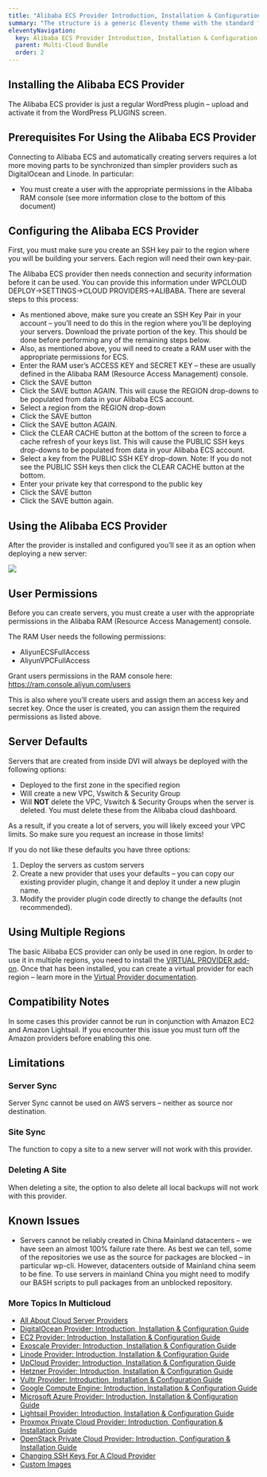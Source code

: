 ```yaml
---
title: "Alibaba ECS Provider Introduction, Installation & Configuration Guide"
summary: "The structure is a generic Eleventy theme with the standard folder and file names."
eleventyNavigation:
  key: Alibaba ECS Provider Introduction, Installation & Configuration Guide
  parent: Multi-Cloud Bundle
  order: 2
---
```

## Installing the Alibaba ECS Provider

The Alibaba ECS provider is just a regular WordPress plugin – upload and activate it from the WordPress PLUGINS screen.

## Prerequisites For Using the Alibaba ECS Provider

Connecting to Alibaba ECS and automatically creating servers requires a lot more moving parts to be synchronized than simpler providers such as DigitalOcean and Linode. In particular:

*   You must create a user with the appropriate permissions in the Alibaba RAM console (see more information close to the bottom of this document)

## Configuring the Alibaba ECS Provider

First, you must make sure you create an SSH key pair to the region where you will be building your servers. Each region will need their own key-pair.

The Alibaba ECS provider then needs connection and security information before it can be used. You can provide this information under WPCLOUD DEPLOY->SETTINGS->CLOUD PROVIDERS->ALIBABA. There are several steps to this process:

*   As mentioned above, make sure you create an SSH Key Pair in your account – you’ll need to do this in the region where you’ll be deploying your servers. Download the private portion of the key. This should be done before performing any of the remaining steps below.
*   Also, as mentioned above, you will need to create a RAM user with the appropriate permissions for ECS.
*   Enter the RAM user’s ACCESS KEY and SECRET KEY – these are usually defined in the Alibaba RAM (Resource Access Management) console.
*   Click the SAVE button
*   Click the SAVE button AGAIN. This will cause the REGION drop-downs to be populated from data in your Alibaba ECS account.
*   Select a region from the REGION drop-down
*   Click the SAVE button
*   Click the SAVE button AGAIN.
*   Click the CLEAR CACHE button at the bottom of the screen to force a cache refresh of your keys list. This will cause the PUBLIC SSH keys drop-downs to be populated from data in your Alibaba ECS account.
*   Select a key from the PUBLIC SSH KEY drop-down. Note: If you do not see the PUBLIC SSH keys then click the CLEAR CACHE button at the bottom.
*   Enter your private key that correspond to the public key
*   Click the SAVE button
*   Click the SAVE button again.

## Using the Alibaba ECS Provider

After the provider is installed and configured you’ll see it as an option when deploying a new server:

[![](https://web.archive.org/web/20240304143138im_/https://wpclouddeploy.com/wp-content/uploads/2020/10/wpcd-v4-031.png)](https://web.archive.org/web/20240304143138/https://wpclouddeploy.com/wp-content/uploads/2020/10/wpcd-v4-031.png)

## User Permissions

Before you can create servers, you must create a user with the appropriate permissions in the Alibaba RAM (Resource Access Management) console.

The RAM User needs the following permissions:

*   AliyunECSFullAccess
*   AliyunVPCFullAccess

Grant users permissions in the RAM console here: https://ram.console.aliyun.com/users

This is also where you’ll create users and assign them an access key and secret key. Once the user is created, you can assign them the required permissions as listed above.

## Server Defaults

Servers that are created from inside DVI will always be deployed with the following options:

*   Deployed to the first zone in the specified region
*   Will create a new VPC, Vswitch & Security Group
*   Will **NOT** delete the VPC, Vswitch & Security Groups when the server is deleted. You must delete these from the Alibaba cloud dashboard.

As a result, if you create a lot of servers, you will likely exceed your VPC limits. So make sure you request an increase in those limits!

If you do not like these defaults you have three options:

1.  Deploy the servers as custom servers
2.  Create a new provider that uses your defaults – you can copy our existing provider plugin, change it and deploy it under a new plugin name.
3.  Modify the provider plugin code directly to change the defaults (not recommended).

## Using Multiple Regions

The basic Alibaba ECS provider can only be used in one region. In order to use it in multiple regions, you need to install the [VIRTUAL PROVIDER add-on](https://web.archive.org/web/20240304143138/https://wpclouddeploy.com/downloads/virtual-cloud-provider/). Once that has been installed, you can create a virtual provider for each region – learn more in the [Virtual Provider documentation](https://web.archive.org/web/20240304143138/https://wpclouddeploy.com/documentation/wpcloud-deploy-admin/virtual-cloud-providers/).

## Compatibility Notes

In some cases this provider cannot be run in conjunction with Amazon EC2 and Amazon Lightsail. If you encounter this issue you must turn off the Amazon providers before enabling this one.

## Limitations

### Server Sync

Server Sync cannot be used on AWS servers – neither as source nor destination.

### Site Sync

The function to copy a site to a new server will not work with this provider.

### Deleting A Site

When deleting a site, the option to also delete all local backups will not work with this provider.

## Known Issues

*   Servers cannot be reliably created in China Mainland datacenters – we have seen an almost 100% failure rate there. As best we can tell, some of the repositories we use as the source for packages are blocked – in particular wp-cli. However, datacenters outside of Mainland china seem to be fine. To use servers in mainland China you might need to modify our BASH scripts to pull packages from an unblocked repository.

### More Topics In Multicloud

*   [All About Cloud Server Providers](https://web.archive.org/web/20240304143138/https://wpclouddeploy.com/documentation/cloud-providers/all-about-cloud-server-providers/)
*   [DigitalOcean Provider: Introduction, Installation & Configuration Guide](https://web.archive.org/web/20240304143138/https://wpclouddeploy.com/documentation/cloud-providers/digital-ocean-provider-introduction-installation-configuration-guide/)
*   [EC2 Provider: Introduction, Installation & Configuration Guide](https://web.archive.org/web/20240304143138/https://wpclouddeploy.com/documentation/cloud-providers/ec2-provider/)
*   [Exoscale Provider: Introduction, Installation & Configuration Guide](https://web.archive.org/web/20240304143138/https://wpclouddeploy.com/documentation/cloud-providers/exoscale-provider-introduction-installation-configuration-guide/)
*   [Linode Provider: Introduction, Installation & Configuration Guide](https://web.archive.org/web/20240304143138/https://wpclouddeploy.com/documentation/cloud-providers/linode-provider-introduction-installation-configuration-guide/)
*   [UpCloud Provider: Introduction, Installation & Configuration Guide](https://web.archive.org/web/20240304143138/https://wpclouddeploy.com/documentation/cloud-providers/upcloud-provider-introduction-installation-configuration-guide/)
*   [Hetzner Provider: Introduction, Installation & Configuration Guide](https://web.archive.org/web/20240304143138/https://wpclouddeploy.com/documentation/cloud-providers/hetzner-provider-introduction-installation-configuration-guide/)
*   [Vultr Provider: Introduction, Installation & Configuration Guide](https://web.archive.org/web/20240304143138/https://wpclouddeploy.com/documentation/cloud-providers/vultr-provider-introduction-installation-configuration-guide/)
*   [Google Compute Engine: Introduction, Installation & Configuration Guide](https://web.archive.org/web/20240304143138/https://wpclouddeploy.com/documentation/cloud-providers/google-compute-engine-introduction-installation-configuration-guide/)
*   [Microsoft Azure Provider: Introduction, Installation & Configuration Guide](https://web.archive.org/web/20240304143138/https://wpclouddeploy.com/documentation/cloud-providers/microsoft-azure-provider-introduction-installation-configuration-guide/)
*   [Lightsail Provider: Introduction, Installation & Configuration Guide](https://web.archive.org/web/20240304143138/https://wpclouddeploy.com/documentation/cloud-providers/lightsail-provider-introduction-installation-configuration-guide/)
*   [Proxmox Private Cloud Provider: Introduction, Configuration & Installation Guide](https://web.archive.org/web/20240304143138/https://wpclouddeploy.com/documentation/cloud-providers/proxmox-private-cloud-provider-introduction-configuration-installation-guide/)
*   [OpenStack Private Cloud Provider: Introduction, Configuration & Installation Guide](https://web.archive.org/web/20240304143138/https://wpclouddeploy.com/documentation/cloud-providers/openstack-private-cloud-provider-introduction-configuration-installation-guide/)
*   [Changing SSH Keys For A Cloud Provider](https://web.archive.org/web/20240304143138/https://wpclouddeploy.com/documentation/cloud-providers/changing-ssh-keys-in-cloud-provider-settings/)
*   [Custom Images](https://web.archive.org/web/20240304143138/https://wpclouddeploy.com/documentation/cloud-providers/custom-images/)

